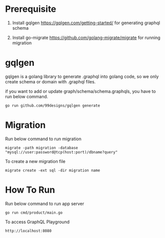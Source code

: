 # Prerequisite

1. Install gqlgen https://gqlgen.com/getting-started/ for generating graphql schema

2. Install go-migrate https://github.com/golang-migrate/migrate for running migration

# gqlgen

gqlgen is a golang library to generate .graphql into golang code, so we only create schema or domain with .graphql files.

if you want to add or update graph/schema/schema.graphqls, you have to run below command.

```
go run github.com/99designs/gqlgen generate
```

# Migration

Run below command to run migration

```
migrate -path migration -database "mysql://user:password@tcp(host:port)/dbname?query"
```

To create a new migration file

```
migrate create -ext sql -dir migration name
```

# How To Run

Run below command to run app server

```
go run cmd/product/main.go
```

To access GraphQL Playground

```
http://localhost:8080
```
